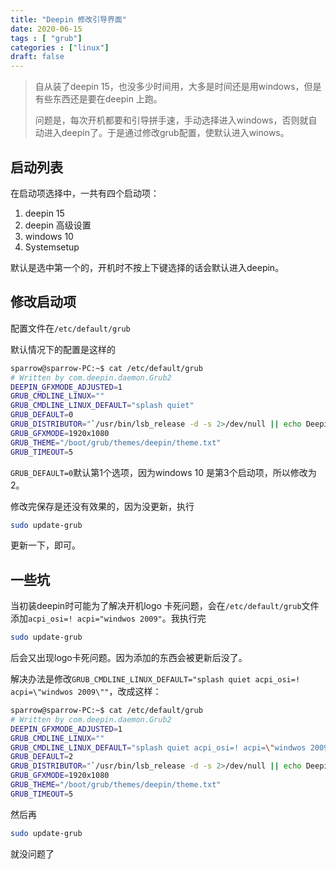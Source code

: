 ```yaml
---
title: "Deepin 修改引导界面"
date: 2020-06-15
tags : [ "grub"]
categories : ["linux"]
draft: false 
---
```


> 自从装了deepin 15，也没多少时间用，大多是时间还是用windows，但是有些东西还是要在deepin 上跑。
>
> 问题是，每次开机都要和引导拼手速，手动选择进入windows，否则就自动进入deepin了。于是通过修改grub配置，使默认进入winows。

## 启动列表

在启动项选择中，一共有四个启动项：

1. deepin 15
2. deepin 高级设置
3. windows 10
4. Systemsetup

默认是选中第一个的，开机时不按上下键选择的话会默认进入deepin。

## 修改启动项

配置文件在`/etc/default/grub`

默认情况下的配置是这样的

```bash
sparrow@sparrow-PC:~$ cat /etc/default/grub
# Written by com.deepin.daemon.Grub2
DEEPIN_GFXMODE_ADJUSTED=1
GRUB_CMDLINE_LINUX=""
GRUB_CMDLINE_LINUX_DEFAULT="splash quiet"
GRUB_DEFAULT=0
GRUB_DISTRIBUTOR="`/usr/bin/lsb_release -d -s 2>/dev/null || echo Deepin`"
GRUB_GFXMODE=1920x1080
GRUB_THEME="/boot/grub/themes/deepin/theme.txt"
GRUB_TIMEOUT=5

```

`GRUB_DEFAULT=0`默认第1个选项，因为windows 10 是第3个启动项，所以修改为2。

修改完保存是还没有效果的，因为没更新，执行

```bash
sudo update-grub
```

更新一下，即可。

## 一些坑

当初装deepin时可能为了解决开机logo 卡死问题，会在`/etc/default/grub`文件添加`acpi_osi=! acpi="windwos 2009"`。我执行完

```bash
sudo update-grub
```

后会又出现logo卡死问题。因为添加的东西会被更新后没了。

解决办法是修改`GRUB_CMDLINE_LINUX_DEFAULT="splash quiet acpi_osi=! acpi=\"windwos 2009\""`，改成这样：

```bash
sparrow@sparrow-PC:~$ cat /etc/default/grub
# Written by com.deepin.daemon.Grub2
DEEPIN_GFXMODE_ADJUSTED=1
GRUB_CMDLINE_LINUX=""
GRUB_CMDLINE_LINUX_DEFAULT="splash quiet acpi_osi=! acpi=\"windwos 2009\""
GRUB_DEFAULT=2
GRUB_DISTRIBUTOR="`/usr/bin/lsb_release -d -s 2>/dev/null || echo Deepin`"
GRUB_GFXMODE=1920x1080
GRUB_THEME="/boot/grub/themes/deepin/theme.txt"
GRUB_TIMEOUT=5

```

然后再

```bash
sudo update-grub
```

就没问题了


